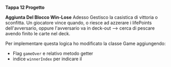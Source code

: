 **Tappa 12 Progetto**

**Aggiunta Del Blocco Win-Lose**
Adesso Gestisco la casistica di vittoria o sconfitta. Un giocatore vince quando, o riesce ad azzerare i lifePoints dell'avversario, oppure l'avversario va in deck-out --> cerca di pescare avendo finito le carte nel deck.

Per implementare questa logica ho modificato la classe Game aggiungendo:
- Flag `gameOver` e relativo metodo getter
- indice `winnerIndex` per indicare il 
